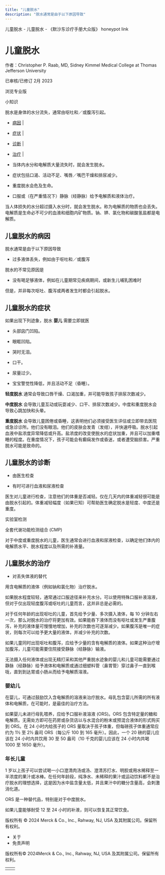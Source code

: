 ```yaml
---
title: "儿童脱水"
description: "脱水通常是由于以下原因导致"
---
```


﻿儿童脱水 \- 儿童脱水 \- 《默沙东诊疗手册大众版》 honeypot link

# 儿童脱水

作者：Christopher P. Raab, MD, Sidney Kimmel Medical College at Thomas Jefferson
University

已审核/已修订 2月 2023

浏览专业版

小知识

脱水是身体的水分流失，通常由呕吐和／或腹泻引起。

- [病因](#病因_v36027766_zh) \|
- [症状](#症状_v36027780_zh) \|
- [诊断](#诊断_v36027802_zh) \|
- [治疗](#治疗_v36027811_zh) \|

- 当体内水分和电解质大量流失时，就会发生脱水。

- 症状包括口渴、活动不足、嘴唇／嘴巴干燥和排尿减少。

- 重度脱水会危及生命。

- 口服或（在严重情况下）静脉（经静脉）给予电解质和液体治疗。


当人体损失的水分超过摄入水分时，就会发生脱水。称为电解质的物质也会丢失。电解质是生命必不可少的血液和细胞内矿物质。钠、钾、氯化物和碳酸氢盐都是电解质。

## 儿童脱水的病因

脱水通常是由于以下原因导致

- 过多液体丢失，例如由于呕吐和／或腹泻


脱水的不常见原因是

- 没有喝足够液体，例如在儿童期常见疾病期间，或新生儿哺乳困难时


但是，并非每次呕吐、腹泻或两者发生时都会引起脱水。

## 儿童脱水的症状

如果出现下列迹象，脱水 **婴儿** 需要立即就医

- 头部囟门凹陷。

- 眼眶凹陷。

- 哭时无泪。

- 口干。

- 尿量过少。

- 宝宝警觉性降低，并且活动不足（昏睡）。


**轻度脱水** 通常会导致口唇干燥、口渴加重，并可能导致孩子排尿次数减少。

**中度脱水** 会导致儿童互动或玩耍减少、口干、排尿次数减少。中度和重度脱水会导致心跳加快和头晕。

**重度脱水** 会导致儿童困倦或昏睡，这表明他们必须接受医生评估或立即带去医院或急诊诊所。他们没有眼泪。他们的皮肤会发青（发绀），并快速呼吸。脱水引起血液中盐浓度异常降低或升高。盐浓度的改变使脱水的症状加重，并且可以加重嗜睡的程度。在重度情况下，孩子可能会有癫痫发作或昏迷，或者遭受脑损害。严重脱水可能是致命的。

## 儿童脱水的诊断

- 由医生检查

- 有时可进行血液和尿液检查


医生对儿童进行检查，注意他们的体重是否减轻。仅在几天内的体重减轻很可能是由脱水引起的。体重减轻幅度（如果已知）可帮助医生确定脱水是轻度、中度还是重度。

实验室检测

全套代谢功能检测组合 (CMP)



对于中度或重度脱水的儿童，医生通常会进行血液和尿液检查，以确定他们体内的电解质水平、脱水程度以及所需的补液量。

## 儿童脱水的治疗

- 对丢失体液的替代


用含电解质的液体（例如钠和氯化物）治疗脱水。

如果脱水程度较轻，通常通过口服途径来补充水分。可以使用特殊口服补液溶液，但对于仅出现轻度腹泻或呕吐的儿童而言，这并非总是必需的。

对于任何年龄的出现呕吐的儿童，首先给予少量、多次摄入液体，每 10 分钟左右一次，那么对脱水的治疗将更加有效。如果能吞下液体而没有呕吐或发生严重腹泻，补充的液体量可慢慢地增加，补充的次数也可逐渐减少。如果腹泻是唯一的症状，则每次可以给予更大量的液体，并减少补充的次数。

如果儿童同时出现呕吐和腹泻，应给予少量的含有电解质的液体。如果这种治疗增加腹泻，儿童可能需要住院接受静脉（经静脉）输液。

无法摄入任何液体或出现无精打采和其他严重脱水迹象的婴儿和儿童可能需要通过静脉（经静脉）给予液体和电解质或通过细塑料管（鼻胃管）穿过鼻子一直到喉咙，直到到达胃或小肠从而给予电解质溶液。

### 婴幼儿

在婴儿，可通过鼓励饮入含电解质的溶液来治疗脱水。母乳包含婴儿所需的所有液体和电解质，在可能时，是最佳的治疗方法。

如果婴儿未进行母乳喂养，应给予口服补液溶液 (ORS)。ORS 包含特定量的糖和电解质。无需处方即可在药房或杂货店以与水混合的粉末或预混合液体的形式购买到 ORS。在 24 小时内给孩子的 ORS 量取决于孩子体重，但每磅孩子体重通常应约为 1½ 至 2½ 盎司 ORS（每公斤 100 到 165 毫升）。因此，一个 20 磅的婴儿应该在 24 小时内共饮用 30 至 50 盎司（10 千克的婴儿应该在 24 小时内共喝 1000 至 1650 毫升）。

### 年长儿童

1 岁以上孩子可以尝试喝一小口澄清肉汤或汤、澄清苏打水、明胶或用水稀释至一半浓度的果汁或冰棒。在任何年龄段，纯净水、未稀释的果汁或运动饮料都不是治疗脱水的理想选择，这是因为水中盐含量太低，并且果汁中的糖分含量高，会刺激消化道。

ORS 是一种替代品，特别是对于中度脱水。

如果儿童能够耐受 12 至 24 小时的补液，则可以恢复其正常饮食。



版权所有 © 2024
Merck & Co., Inc., Rahway, NJ, USA 及其附属公司。保留所有权利。

- 关于
- 免责声明

版权所有© 2024Merck & Co., Inc., Rahway, NJ, USA 及其附属公司。保留所有权利。

|     |     |
| --- | --- |
|  |  |